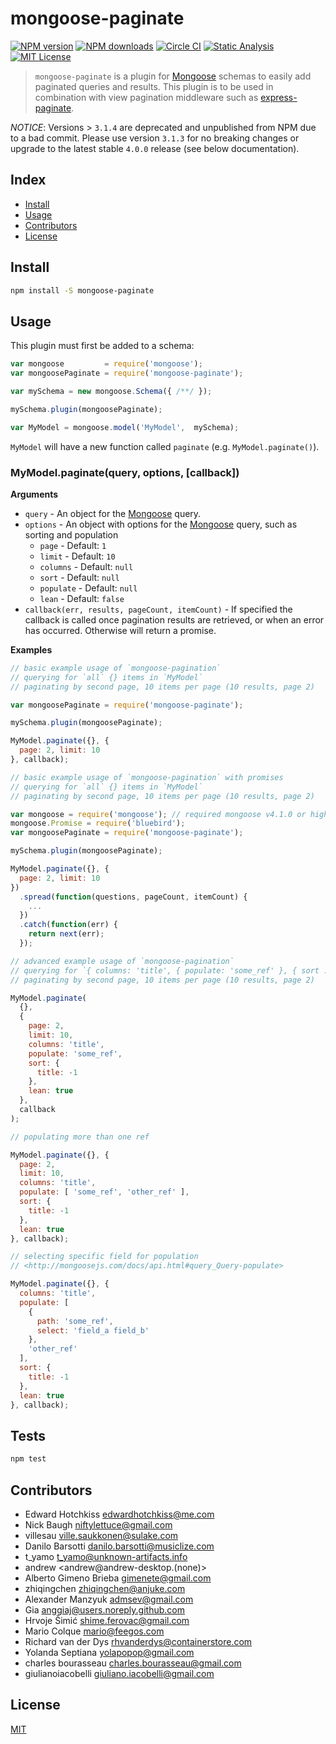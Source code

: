 
# mongoose-paginate

[![NPM version][npm-image]][npm-url]
[![NPM downloads][npm-downloads]][npm-url]
[![Circle CI][circleci-image]][circleci-url]
[![Static Analysis][codeclimate-image]][codeclimate-url]
[![MIT License][license-image]][license-url]

> `mongoose-paginate` is a plugin for [Mongoose][mongoose] schemas to easily add paginated queries and results.  This plugin is to be used in combination with view pagination middleware such as [express-paginate](https://github.com/niftylettuce/express-paginate).

*NOTICE*: Versions > `3.1.4` are deprecated and unpublished from NPM due to a bad commit.  Please use version `3.1.3` for no breaking changes or upgrade to the latest stable `4.0.0` release (see below documentation).

## Index

* [Install](#install)
* [Usage](#usage)
* [Contributors](#contributors)
* [License](#license)


## Install

```bash
npm install -S mongoose-paginate
```


## Usage

This plugin must first be added to a schema:

```js
var mongoose         = require('mongoose');
var mongoosePaginate = require('mongoose-paginate');

var mySchema = new mongoose.Schema({ /**/ });

mySchema.plugin(mongoosePaginate);

var MyModel = mongoose.model('MyModel',  mySchema);
```

`MyModel` will have a new function called `paginate` (e.g. `MyModel.paginate()`).

### MyModel.paginate(query, options, [callback])

**Arguments**

* `query` - An object for the [Mongoose][mongoose] query.
* `options` - An object with options for the [Mongoose][mongoose] query, such as sorting and population
  - `page` - Default: `1`
  - `limit` - Default: `10`
  - `columns` - Default: `null`
  - `sort` - Default: `null`
  - `populate` - Default: `null`
  - `lean` - Default: `false`
* `callback(err, results, pageCount, itemCount)` - If specified the callback is called once pagination results are retrieved, or when an error has occurred. Otherwise will return a promise.

**Examples**

```js
// basic example usage of `mongoose-pagination`
// querying for `all` {} items in `MyModel`
// paginating by second page, 10 items per page (10 results, page 2)

var mongoosePaginate = require('mongoose-paginate');

mySchema.plugin(mongoosePaginate);

MyModel.paginate({}, {
  page: 2, limit: 10
}, callback);
```

```js
// basic example usage of `mongoose-pagination` with promises
// querying for `all` {} items in `MyModel`
// paginating by second page, 10 items per page (10 results, page 2)

var mongoose = require('mongoose'); // required mongoose v4.1.0 or higher
mongoose.Promise = require('bluebird');
var mongoosePaginate = require('mongoose-paginate');

mySchema.plugin(mongoosePaginate);

MyModel.paginate({}, {
  page: 2, limit: 10
})
  .spread(function(questions, pageCount, itemCount) {
    ...
  })
  .catch(function(err) {
    return next(err);
  });
```

```js
// advanced example usage of `mongoose-pagination`
// querying for `{ columns: 'title', { populate: 'some_ref' }, { sort : { title : -1 } }` items in `MyModel`
// paginating by second page, 10 items per page (10 results, page 2)

MyModel.paginate(
  {},
  {
    page: 2,
    limit: 10,
    columns: 'title',
    populate: 'some_ref',
    sort: {
      title: -1
    },
    lean: true
  },
  callback
);
```

```js
// populating more than one ref

MyModel.paginate({}, {
  page: 2,
  limit: 10,
  columns: 'title',
  populate: [ 'some_ref', 'other_ref' ],
  sort: {
    title: -1
  },
  lean: true
}, callback);
```

```js
// selecting specific field for population
// <http://mongoosejs.com/docs/api.html#query_Query-populate>

MyModel.paginate({}, {
  columns: 'title',
  populate: [
    {
      path: 'some_ref',
      select: 'field_a field_b'
    },
    'other_ref'
  ],
  sort: {
    title: -1
  },
  lean: true
}, callback);
```

## Tests

```bash
npm test
```

## Contributors

* Edward Hotchkiss <edwardhotchkiss@me.com>
* Nick Baugh <niftylettuce@gmail.com>
* villesau <ville.saukkonen@sulake.com>
* Danilo Barsotti <danilo.barsotti@musiclize.com>
* t_yamo <t_yamo@unknown-artifacts.info>
* andrew <andrew@andrew-desktop.(none)>
* Alberto Gimeno Brieba <gimenete@gmail.com>
* zhiqingchen <zhiqingchen@anjuke.com>
* Alexander Manzyuk <admsev@gmail.com>
* Gia <anggiaj@users.noreply.github.com>
* Hrvoje Šimić <shime.ferovac@gmail.com>
* Mario Colque <mario@feegos.com>
* Richard van der Dys <rhvanderdys@containerstore.com>
* Yolanda Septiana <yolapopop@gmail.com>
* charles bourasseau <charles.bourasseau@gmail.com>
* giulianoiacobelli <giuliano.iacobelli@gmail.com>

## License

[MIT][license-url]

[mongoose]: http://mongoosejs.com
[license-image]: http://img.shields.io/badge/license-MIT-blue.svg?style=flat
[license-url]: LICENSE
[codeclimate-image]: http://img.shields.io/codeclimate/github/edwardhotchkiss/mongoose-paginate.svg?style=flat
[codeclimate-url]: https://codeclimate.com/github/edwardhotchkiss/mongoose-paginate
[npm-image]: http://img.shields.io/npm/v/mongoose-paginate.svg?style=flat
[npm-url]: https://npmjs.org/package/mongoose-paginate
[npm-downloads]: http://img.shields.io/npm/dm/mongoose-paginate.svg?style=flat
[circleci-image]: https://circleci.com/gh/edwardhotchkiss/mongoose-paginate/tree/master.svg?style=shield
[circleci-url]: https://circleci.com/gh/edwardhotchkiss/mongoose-paginate/tree/master
